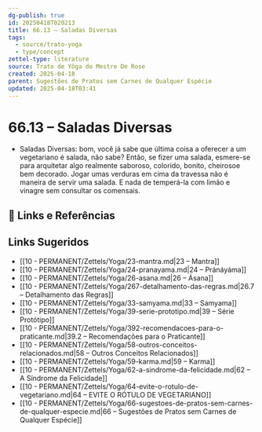 ```yaml
---
dg-publish: true
id: 20250418T020213
title: 66.13 – Saladas Diversas
tags:
  - source/trato-yoga
  - type/concept
zettel-type: literature
source: Trato de Yôga do Mestre De Rose
created: 2025-04-18
parent: Sugestões de Pratos sem Carnes de Qualquer Espécie
updated: 2025-04-18T03:41
---
```


# 66.13 – Saladas Diversas

-  Saladas Diversas: bom, você já sabe que última coisa a oferecer a um vegetariano é salada, não sabe? Então, se fizer uma salada, esmere-se para arquitetar algo realmente saboroso, colorido, bonito, cheirosoe bem decorado. Jogar umas verduras em cima da travessa não é maneira de servir uma salada. E nada de temperá-la com limão e vinagre sem consultar os comensais.

## 🔗 Links e Referências

## Links Sugeridos

- [[10 - PERMANENT/Zettels/Yoga/23-mantra.md|23 – Mantra]]
- [[10 - PERMANENT/Zettels/Yoga/24-pranayama.md|24 – Pránáyáma]]
- [[10 - PERMANENT/Zettels/Yoga/26-asana.md|26 – Ásana]]
- [[10 - PERMANENT/Zettels/Yoga/267-detalhamento-das-regras.md|26.7 – Detalhamento das Regras]]
- [[10 - PERMANENT/Zettels/Yoga/33-samyama.md|33 – Samyama]]
- [[10 - PERMANENT/Zettels/Yoga/39-serie-prototipo.md|39 – Série Protótipo]]
- [[10 - PERMANENT/Zettels/Yoga/392-recomendacoes-para-o-praticante.md|39.2 – Recomendações para o Praticante]]
- [[10 - PERMANENT/Zettels/Yoga/58-outros-conceitos-relacionados.md|58 – Outros Conceitos Relacionados]]
- [[10 - PERMANENT/Zettels/Yoga/59-karma.md|59 – Karma]]
- [[10 - PERMANENT/Zettels/Yoga/62-a-sindrome-da-felicidade.md|62 – A Síndrome da Felicidade]]
- [[10 - PERMANENT/Zettels/Yoga/64-evite-o-rotulo-de-vegetariano.md|64 – EVITE O RÓTULO DE VEGETARIANO]]
- [[10 - PERMANENT/Zettels/Yoga/66-sugestoes-de-pratos-sem-carnes-de-qualquer-especie.md|66 – Sugestões de Pratos sem Carnes de Qualquer Espécie]]